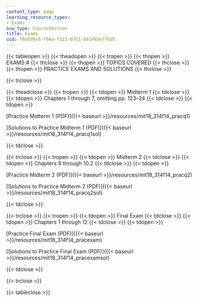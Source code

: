 ```yaml
---
content_type: page
learning_resource_types:
- Exams
ocw_type: CourseSection
title: Exams
uid: f0a576c6-f66a-f323-0751-561493e775d5
---
```


{{< tableopen >}}
{{< theadopen >}}
{{< tropen >}}
{{< thopen >}}
EXAMS #
{{< thclose >}}
{{< thopen >}}
TOPICS COVERED
{{< thclose >}}
{{< thopen >}}
PRACTICE EXAMS AND SOLUTIONS
{{< thclose >}}

{{< trclose >}}

{{< theadclose >}}
{{< tropen >}}
{{< tdopen >}}
Midterm 1
{{< tdclose >}}
{{< tdopen >}}
Chapters 1 through 7, omitting pp. 123–24
{{< tdclose >}}
{{< tdopen >}}


[Practice Midterm 1 (PDF)]({{< baseurl >}}/resources/mit18_314f14_pracq1)

[Solutions to Practice Midterm 1 (PDF)]({{< baseurl >}}/resources/mit18_314f14_pracq1sol)


{{< tdclose >}}

{{< trclose >}}
{{< tropen >}}
{{< tdopen >}}
Midterm 2
{{< tdclose >}}
{{< tdopen >}}
Chapters 8 through 10.2
{{< tdclose >}}
{{< tdopen >}}


[Practice Midterm 2 (PDF)]({{< baseurl >}}/resources/mit18_314f14_pracq2)

[Solutions to Practice Midterm 2 (PDF)]({{< baseurl >}}/resources/mit18_314f14_pracq2sol)


{{< tdclose >}}

{{< trclose >}}
{{< tropen >}}
{{< tdopen >}}
Final Exam
{{< tdclose >}}
{{< tdopen >}}
Chapters 1 through 12
{{< tdclose >}}
{{< tdopen >}}


[Practice Final Exam (PDF)]({{< baseurl >}}/resources/mit18_314f14_pracexam)

[Solutions to Practice Final Exam (PDF)]({{< baseurl >}}/resources/mit18_314f14_pracexamsol)


{{< tdclose >}}

{{< trclose >}}

{{< tableclose >}}